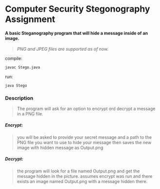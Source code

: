 # Computer Security Stegonography Assignment

#### A basic Steganography program that will hide a message inside of an image.

> _PNG and JPEG files are supported as of now._


compile:

```bash
javac Stego.java
```

run:

```bash
java Stego
```


### Description


> The program will ask for an option to encrypt ord decrypt a message in a PNG file.


##### Encrypt:

> you will be asked to provide your secret message and a path to the PNG file you want to use to hide your message then saves the new image with hidden message as Output.png


##### Decrypt:

> the program will look for a file named Output.png and get the message hidden in the picture.
> assumes encrypt was run and there exists an image named Output.png with a message hidden there.
